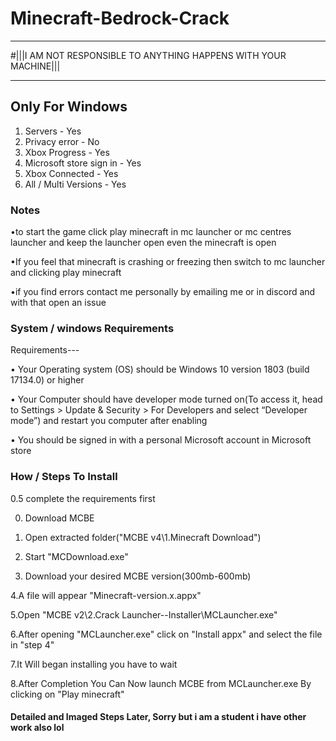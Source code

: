 # Minecraft-Bedrock-Crack
 ________________________________________________________________
#|||I AM NOT RESPONSIBLE TO ANYTHING HAPPENS WITH YOUR MACHINE|||
 _____________________
## Only For Windows
1. Servers - Yes
2. Privacy error - No
3. Xbox Progress - Yes
4. Microsoft store sign in - Yes
5. Xbox Connected - Yes
6. All / Multi Versions - Yes

### Notes

•to start the game click play minecraft in mc launcher or mc centres launcher and keep the launcher open even the minecraft is open

•If you feel that minecraft is crashing or freezing then switch to mc launcher and clicking play minecraft

•if you find errors contact me personally by emailing me or in discord and with that open an issue

### System / windows Requirements
Requirements---

• Your Operating system (OS) should be Windows 10 version 1803 (build 17134.0) or higher

• Your Computer should have developer mode turned on(To access it, head to Settings > Update & Security > For Developers and select “Developer mode”) and restart you computer after enabling

• You should be signed in with a personal Microsoft account in Microsoft store

### How / Steps To Install

0.5 complete the requirements first

0. Download MCBE

1. Open extracted folder("MCBE v4\1.Minecraft Download")

2. Start "MCDownload.exe"

3. Download your desired MCBE version(300mb-600mb)

4.A file will appear "Minecraft-version.x.appx"

5.Open "MCBE v2\2.Crack Launcher--Installer\MCLauncher.exe"

6.After opening "MCLauncher.exe" click on "Install appx" and select the file in "step 4"

7.It Will began installing you have to wait

8.After Completion You Can Now launch MCBE from MCLauncher.exe By clicking on "Play minecraft"

#### Detailed and Imaged Steps Later, Sorry but i am a student i have other work also lol
